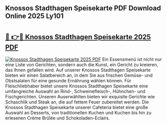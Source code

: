 ## Knossos Stadthagen Speisekarte PDF Download Online 2025 Ly101

# <h2><a href="http://gc5hm5p.nevu.top/?p=Knossos+Stadthagen+Speisekarte">🔗 👉🔴 Knossos Stadthagen Speisekarte 2025 PDF</a></h2>

[![Knossos Stadthagen Speisekarte 2025 PDF](https://i.imgur.com/dBaPXMq.png)](http://gc5hm5p.nevu.top/?p=Knossos+Stadthagen+Speisekarte)
Ein Essensmenü ist nicht nur eine Liste von Gerichten, sondern auch die Kunst, ein Gericht zu kreieren, das Ihnen gefallen wird. Auf unserer Knossos Stadthagen Speisekarte bieten wir einen Salatbereich an, in dem Sie aus frischen Gemüse- und Obstsalaten für eine gesunde Ernährung wählen können. Für Fleischliebhaber bietet unsere Knossos Stadthagen Speisekarte eine umfangreiche Auswahl an Rind-, Schweinefleisch-, Hühnchen- und Fischgerichten. Unseren Auserwählten bieten wir exquisite Gerichte wie Schaschlik und Steak an, die auf fettem Feuer zubereitet werden. Die Knossos Stadthagen Speisekarte unserer Cafeteria bietet eine große Auswahl an Desserts, von traditionellen Kuchen und Kuchen bis hin zu erlesenen Crème Brûlée und Schokoladen-Eclairs.

